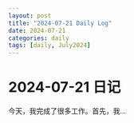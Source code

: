 ```yaml
---
layout: post
title: "2024-07-21 Daily Log"
date: 2024-07-21
categories: daily
tags: [daily, July2024]
---
```


# 2024-07-21 日记

今天，我完成了很多工作。首先，我...
